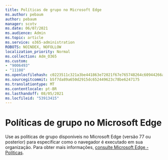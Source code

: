 ```yaml
---
title: Políticas de grupo no Microsoft Edge
ms.author: pebaum
author: pebaum
manager: scotv
ms.date: 06/07/2021
ms.audience: Admin
ms.topic: article
ms.service: o365-administration
ROBOTS: NOINDEX, NOFOLLOW
localization_priority: Normal
ms.collection: Adm_O365
ms.custom:
- "9006493"
- "11108"
ms.openlocfilehash: c0223511c321a3be441863e72021f67e765748264c60944266ac1bdccdc78896
ms.sourcegitcommit: b5f7da89a650d2915dc652449623c78be6247175
ms.translationtype: MT
ms.contentlocale: pt-BR
ms.lasthandoff: 08/05/2021
ms.locfileid: "53913415"
---
```

# <a name="group-policies-in-microsoft-edge"></a>Políticas de grupo no Microsoft Edge

Use as políticas de grupo disponíveis no Microsoft Edge (versão 77 ou posterior) para especificar como o navegador é executado em sua organização. Para obter mais informações, [consulte Microsoft Edge - Políticas](/deployedge/microsoft-edge-policies#available-policies).